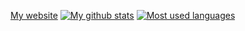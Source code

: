 [My website](https://devlocalhost.github.io/services/)
[![My github stats](https://github-readme-stats.vercel.app/api?username=devlocalhost&theme=tokyonight)](https://github.com/anuraghazra/github-readme-stats)
[![Most used languages](https://github-readme-stats.vercel.app/api/top-langs/?username=devlocalhost&langs_count=8&theme=tokyonight)](https://github.com/anuraghazra/github-readme-stats)
